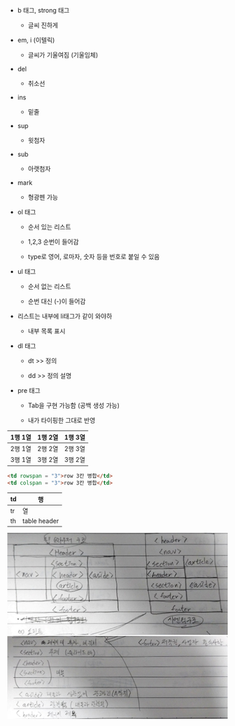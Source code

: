 - b 태그, strong 태그
  
  - 글씨 진하게

- em, i (이텔릭)
  
  - 글씨가 기울여짐 (기울임체)

- del
  
  - 취소선

- ins
  
  - 밑줄

- sup
  
  - 윗첨자

- sub
  
  - 아랫첨자

- mark
  
  - 형광펜 가능

- ol 태그
  
  - 순서 있는 리스트
  
  - 1,2,3 순번이 들어감
  
  - type로 영어, 로마자, 숫자 등을 번호로 붙일 수 있음

- ul 태그
  
  - 순서 없는 리스트
  
  - 순번 대신 (-)이 들어감

- 리스트는 내부에 li태그가 같이 와야하
  
  - 내부 목록 표시

- dl 태그
  
  - dt >> 정의
  
  - dd >> 정의 설명

- pre 태그
  
  - Tab을 구현 가능함 (공백 생성 가능)
  
  - 내가 타이핑한 그대로 반영

| 1행 1열 | 1행 2열 | 1행 3열 |
| ----- | ----- | ----- |
| 2행 1열 | 2행 2열 | 2행 3열 |
| 3행 1열 | 3행 2열 | 3행 2열 |

```html
<td rowspan = "3">row 3칸 병합</td>
<td colspan = "3">row 3칸 병합</td>
```

| td  | 행            |
| --- | ------------ |
| tr  | 열            |
| th  | table header |


<img src="10-26 사진/KakaoTalk_20231130_233009667_01.jpg">
<img src="10-26 사진/KakaoTalk_20231130_233009667.jpg">

